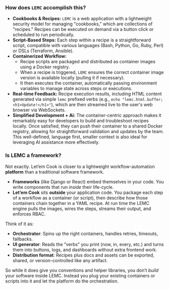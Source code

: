 ### How does `LEMC` accomplish this?

- **Cookbooks & Recipes:** `LEMC` is a web application with a lightweight security model for managing "cookbooks," which are collections of "recipes." Recipes can be executed on demand via a button click or scheduled to run periodically.
- **Script-Based Steps:** Each step within a recipe is a straightforward script, compatible with various languages (Bash, Python, Go, Ruby, Perl) or DSLs (Terraform, Ansible).
- **Containerized Workflow:**
    - Recipe scripts are packaged and distributed as container images using a Docker registry.
    - When a recipe is triggered, `LEMC` ensures the correct container image version is available locally (pulling it if necessary).
    - It then executes the container, automatically passing environment variables to manage state across steps or executions.
- **Real-time Feedback:** Recipe execution results, including HTML content generated via simple `lemc` prefixed verbs (e.g., `echo "lemc.html.buffer; <h1>Update!</h1>"`), which are then streamed live to the user's web browser via WebSockets.
- **Simplified Development + Ai:** The container-centric approach makes it remarkably easy for developers to build and troubleshoot recipes locally. Once satisfied, they can push their container to a shared Docker registry, allowing for straightforward validation and updates by the team. This well-defined, language first, smaller context is also ideal for leveraging AI assistance more effectively.

### Is LEMC a framework?

Not exactly. Let’em Cook is closer to a lightweight workflow-automation **platform** than a traditional software framework.

* **Frameworks** (like Django or React) embed themselves in your code. You write components that run *inside* their life-cycle.
* **Let’em Cook** sits **outside** your application code. You package each step of a workflow as a container (or script), then describe how those containers chain together in a YAML recipe. At run time the LEMC engine pulls the images, wires the steps, streams their output, and enforces RBAC.

Think of it as:

* **Orchestrator**: Spins up the right containers, handles retries, timeouts, fallbacks.
* **UI generator**: Reads the “verbs” you print (now, in, every, etc.) and turns them into buttons, logs, and dashboards without extra frontend work.
* **Distribution format**: Recipes plus docs and assets can be exported, shared, or version-controlled like any artifact.

So while it does give you conventions and helper libraries, you don’t *build* your software inside LEMC. Instead you plug your existing containers or scripts into it and let the platform do the orchestration.

